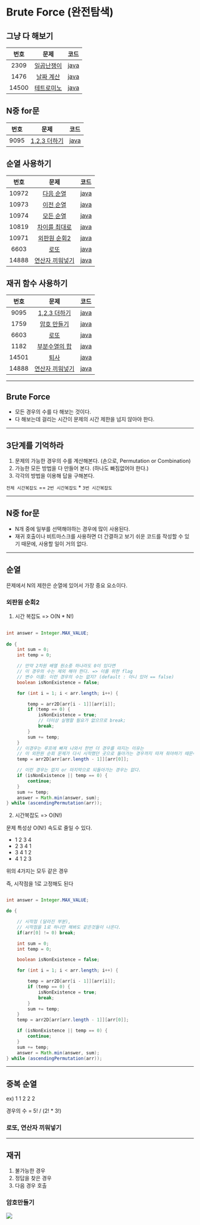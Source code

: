 # Brute Force (완전탐색)

## 그냥 다 해보기
| 번호 | 문제 | 코드 |
|:---:|:---:|:---|
| 2309 | [일곱난쟁이](https://www.acmicpc.net/problem/2309) | [java](https://github.com/hwlee9505/Algorithm/blob/master/boj/2309.java) |
| 1476 | [날짜 계산](https://www.acmicpc.net/problem/1476) | [java](https://github.com/hwlee9505/Algorithm/blob/master/boj/1476.java) |
| 14500 | [테트로미노](https://www.acmicpc.net/problem/14500) | [java](https://github.com/hwlee9505/Algorithm/blob/master/boj/14500.java) |

## N중 for문
| 번호 | 문제 | 코드 |
|:---:|:---:|:---|
| 9095 | [1,2,3 더하기](https://www.acmicpc.net/problem/9095) | [java](https://github.com/hwlee9505/Algorithm/blob/master/boj/9095.java) |


## 순열 사용하기  
| 번호 | 문제 | 코드 |
|:---:|:---:|:---|
| 10972 | [다음 순열](https://www.acmicpc.net/problem/10972) | [java](https://github.com/hwlee9505/Algorithm/blob/master/boj/10972.java) |
| 10973 | [이전 순열](https://www.acmicpc.net/problem/10973) | [java](https://github.com/hwlee9505/Algorithm/blob/master/boj/10973.java) |
| 10974 | [모든 순열](https://www.acmicpc.net/problem/10974) | [java](https://github.com/hwlee9505/Algorithm/blob/master/boj/10974.java) |
| 10819 | [차이를 최대로](https://www.acmicpc.net/problem/10819) | [java](https://github.com/hwlee9505/Algorithm/blob/master/boj/10819.java) |
| 10971 | [외판원 순회2](https://www.acmicpc.net/problem/10971) | [java](https://github.com/hwlee9505/Algorithm/blob/master/boj/10971.java) |
| 6603  | [로또](https://www.acmicpc.net/problem/6603) | [java](https://github.com/hwlee9505/Algorithm/blob/master/boj/6603.java) |
| 14888 | [연산자 끼워넣기](https://www.acmicpc.net/problem/14888) | [java](https://github.com/hwlee9505/Algorithm/blob/master/boj/14888.java) |


## 재귀 함수 사용하기  
| 번호 | 문제 | 코드 |
|:---:|:---:|:---|
| 9095  | [1,2,3 더하기](https://www.acmicpc.net/problem/9095) | [java](https://github.com/hwlee9505/Algorithm/blob/master/boj/9095.java) |
| 1759  | [암호 만들기](https://www.acmicpc.net/problem/1759) | [java](https://github.com/hwlee9505/Algorithm/blob/master/boj/1759.java) |
| 6603  | [로또](https://www.acmicpc.net/problem/6603) | [java](https://github.com/hwlee9505/Algorithm/blob/master/boj/6603.java) |
| 1182  | [부분수열의 합](https://www.acmicpc.net/problem/1182) | [java](https://github.com/hwlee9505/Algorithm/blob/master/boj/1182.java) |
| 14501 | [퇴사](https://www.acmicpc.net/problem/14501) | [java](https://github.com/hwlee9505/Algorithm/blob/master/boj/14501.java) |
| 14888 | [연산자 끼워넣기](https://www.acmicpc.net/problem/14888) | [java](https://github.com/hwlee9505/Algorithm/blob/master/boj/14888.java) |

---

## Brute Force

- 모든 경우의 수를 다 해보는 것이다.  
- 다 해보는데 걸리는 시간이 문제의 시간 제한을 넘지 않아야 한다.  

---

## 3단계를 기억하라

1. 문제의 가능한 경우의 수를 계산해본다. (손으로, Permutation or Combination)  
2. 가능한 모든 방법을 다 만들어 본다. (하나도 빠짐없어야 한다.)  
3. 각각의 방법을 이용해 답을 구해본다.  

`전체 시간복잡도` == `2번 시간복잡도` * `3번 시간복잡도`  

---

## N중 for문

* N개 중에 일부를 선택해야하는 경우에 많이 사용된다.  
* 재귀 호출이나 비트마스크를 사용하면 더 간결하고 보기 쉬운 코드를 작성할 수 있기 때문에, 사용할 일이 거의 없다.  

---

## 순열

믄제에서 N의 제한은 순열에 있어서 가장 중요 요소이다.  

### 외판원 순회2

1. 시간 복잡도 => O(N * N!)

```java
    
int answer = Integer.MAX_VALUE;
        
do {
    int sum = 0;
    int temp = 0;

    // 만약 2차원 배열 원소중 하나라도 0이 있다면
    // 이 경우의 수는 제외 해야 한다. => 이를 위한 flag
    // 변수 이름: 이런 경우의 수는 없지? (default : 아니 있어 == false)
    boolean isNonExistence = false;

    for (int i = 1; i < arr.length; i++) {

        temp = arr2D[arr[i - 1]][arr[i]];
        if (temp == 0) {
            isNonExistence = true;
            // 더이상 실행할 필요가 없으므로 break;
            break;
        }
        sum += temp;
    }
    // 이경우는 루프에 빠져 나와서 한번 더 경우를 따지는 이유는
    // 이 외판원 순회 문제가 다시 시작했던 곳으로 돌아가는 경우까지 따져 줘야하기 때문이다.
    temp = arr2D[arr[arr.length - 1]][arr[0]];

    // 이런 경우는 없지 or 마지막으로 되돌아가는 경우는 없다.
    if (isNonExistence || temp == 0) {
        continue;
    }
    sum += temp;
    answer = Math.min(answer, sum);
} while (ascendingPermutation(arr));
```

2. 시간복잡도 => O(N!)

문제 특성상 O(N!) 속도로 줄일 수 있다.  

* 1 2 3 4
* 2 3 4 1  
* 3 4 1 2  
* 4 1 2 3  

위의 4가지는 모두 같은 경우  

즉, 시작점을 1로 고정해도 된다  

```java

int answer = Integer.MAX_VALUE;

do {

    // 시작점 (달라진 부분), 
    // 시작점을 1로 하나만 해봐도 같은것들이 나온다.
    if(arr[0] != 0) break;

    int sum = 0;
    int temp = 0;

    boolean isNonExistence = false;

    for (int i = 1; i < arr.length; i++) {

        temp = arr2D[arr[i - 1]][arr[i]];
        if (temp == 0) {
            isNonExistence = true;
            break;
        }
        sum += temp;
    }
    temp = arr2D[arr[arr.length - 1]][arr[0]];

    if (isNonExistence || temp == 0) {
        continue;
    }
    sum += temp;
    answer = Math.min(answer, sum);
} while (ascendingPermutation(arr));
```

---

## 중복 순열

ex) 1 1 2 2 2  

경우의 수 = 5! / (2! * 3!)  

### 로또, 연산자 끼워넣기  

---

## 재귀

1. 불가능한 경우  
2. 정답을 찾은 경우  
3. 다음 경우 호출  

### 암호만들기

![](/img/create_password.jpg)  

